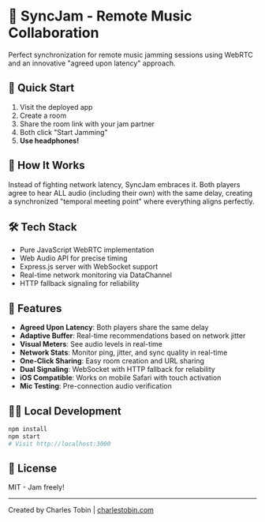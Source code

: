 # 🎸 SyncJam - Remote Music Collaboration

Perfect synchronization for remote music jamming sessions using WebRTC and an innovative "agreed upon latency" approach.

## 🚀 Quick Start

1. Visit the deployed app
2. Create a room
3. Share the room link with your jam partner
4. Both click "Start Jamming"
5. **Use headphones!**

## 🎯 How It Works

Instead of fighting network latency, SyncJam embraces it. Both players agree to hear ALL audio (including their own) with the same delay, creating a synchronized "temporal meeting point" where everything aligns perfectly.

## 🛠️ Tech Stack

- Pure JavaScript WebRTC implementation
- Web Audio API for precise timing
- Express.js server with WebSocket support
- Real-time network monitoring via DataChannel
- HTTP fallback signaling for reliability

## 📱 Features

- **Agreed Upon Latency**: Both players share the same delay
- **Adaptive Buffer**: Real-time recommendations based on network jitter
- **Visual Meters**: See audio levels in real-time
- **Network Stats**: Monitor ping, jitter, and sync quality in real-time
- **One-Click Sharing**: Easy room creation and URL sharing
- **Dual Signaling**: WebSocket with HTTP fallback for reliability
- **iOS Compatible**: Works on mobile Safari with touch activation
- **Mic Testing**: Pre-connection audio verification

## 🏃‍♂️ Local Development

```bash
npm install
npm start
# Visit http://localhost:3000
```

## 📄 License

MIT - Jam freely!

---

Created by Charles Tobin | [charlestobin.com](https://charlestobin.com)